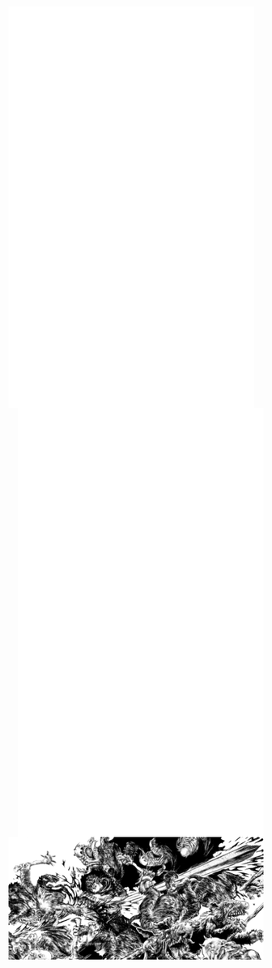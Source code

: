 
<a href="https://github.com/niccolo-fato" target="_blank"> <img align="left" width="486" src="metrics.svg"> </a>
<a href="https://anilist.co/user/Nick666/" target="_blank"> <img align="right" width="486" src="metrics.personal.anilist.svg" alt="cplusplus" /> </a>
<a><img align="center" width="1000" src="./photos/gatsu2.png"></a>



